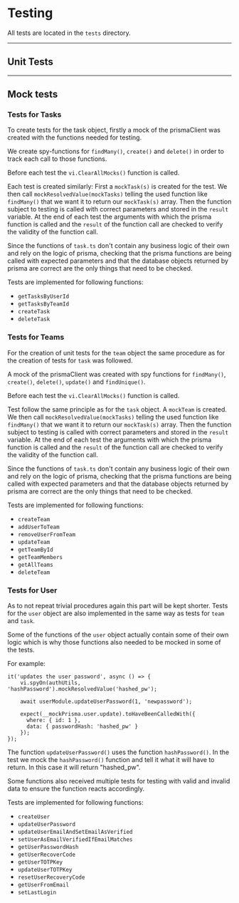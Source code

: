 # Testing

All tests are located in the `tests` directory.

---

## Unit Tests

---

## Mock tests

### Tests for Tasks

To create tests for the task object, firstly a mock of the prismaClient was
created with the functions needed for testing.

We create spy-functions for `findMany()`, `create()` and `delete()` in order
to track each call to those functions.

Before each test the `vi.ClearAllMocks()` function is called.

Each test is created similarly: First a `mockTask(s)` is created for the test.
We then call `mockResolvedValue(mockTasks)` telling the used function like
`findMany()` that we want it to return our `mockTask(s)` array.
Then the function subject to testing is called with correct parameters and
stored in the `result` variable.
At the end of each test the arguments with which the prisma function is called
and the `result` of the function call are checked to verify the validity of the
function call.

Since the functions of `task.ts` don't contain any business logic of their own
and rely on the logic of prisma, checking that the prisma functions are being
called with expected parameters and that the database objects returned by
prisma are correct are the only things that need to be checked.

Tests are implemented for following functions:

- `getTasksByUserId`
- `getTasksByTeamId`
- `createTask`
- `deleteTask`

### Tests for Teams

For the creation of unit tests for the `team` object the same procedure as for
the creation of tests for `task` was followed.

A mock of the prismaClient was created with spy functions for
`findMany()`, `create()`, `delete()`, `update()` and `findUnique()`.

Before each test the `vi.ClearAllMocks()` function is called.

Test follow the same principle as for the `task` object. A `mockTeam` is created.
We then call `mockResolvedValue(mockTasks)` telling the used function like
`findMany()` that we want it to return our `mockTask(s)` array.
Then the function subject to testing is called with correct parameters and
stored in the `result` variable.
At the end of each test the arguments with which the prisma function is called
and the `result` of the function call are checked to verify the validity of the
function call.

Since the functions of `task.ts` don't contain any business logic of their own
and rely on the logic of prisma, checking that the prisma functions are being
called with expected parameters and that the database objects returned by
prisma are correct are the only things that need to be checked.

Tests are implemented for following functions:

- `createTeam`
- `addUserToTeam`
- `removeUserFromTeam`
- `updateTeam`
- `getTeamById`
- `getTeamMembers`
- `getAllTeams`
- `deleteTeam`

### Tests for User

As to not repeat trivial procedures again this part will be kept shorter.
Tests for the `user` object are also implemented in the same way as tests for
`team` and `task`.

Some of the functions of the `user` object actually contain some of their own logic
which is why those functions also needed to be mocked in some of the tests.

For example:

```
it('updates the user password', async () => {
    vi.spyOn(authUtils, 'hashPassword').mockResolvedValue('hashed_pw');

    await userModule.updateUserPassword(1, 'newpassword');

    expect(__mockPrisma.user.update).toHaveBeenCalledWith({
      where: { id: 1 },
      data: { passwordHash: 'hashed_pw' }
    });
});
```

The function `updateUserPassword()` uses the function `hashPassword()`. In the test we mock the `hashPassword()`
function and tell it what it will have to return. In this case it will return "hashed_pw".

Some functions also received multiple tests for testing with valid and invalid data to ensure the function reacts
accordingly.

Tests are implemented for following functions:

- `createUser`
- `updateUserPassword`
- `updateUserEmailAndSetEmailAsVerified`
- `setUserAsEmailVerifiedIfEmailMatches`
- `getUserPasswordHash`
- `getUserRecoverCode`
- `getUserTOTPKey`
- `updateUserTOTPKey`
- `resetUserRecoveryCode`
- `getUserFromEmail`
- `setLastLogin`
